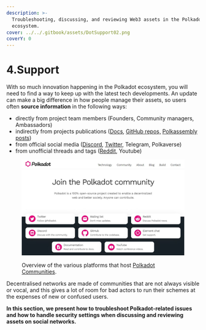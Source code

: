```yaml
---
description: >-
  Troubleshooting, discussing, and reviewing Web3 assets in the Polkadot
  ecosystem.
cover: ../../.gitbook/assets/DotSupport02.png
coverY: 0
---
```


# 4.Support

With so much innovation happening in the Polkadot ecosystem, you will need to find a way to keep up with the latest tech developments. An update can make a big difference in how people manage their assets, so users often **source information** in the following ways:

* directly from project team members (Founders, Community managers, Ambassadors)
* indirectly from projects publications ([Docs](docs.md), [GitHub repos,](github.md) [Polkassembly posts](polkassembly.md))
* from official social media ([Discord](discord.md), [Twitter](twitter.md), Telegram, Polkaverse)
* from unofficial threads and tags ([Reddit](reddit.md), Youtube)

<figure><img src="../../.gitbook/assets/S_Communities.JPG" alt="A screenshot showcasing all social network platforms from which Polkadot ecosystem participants can get support."><figcaption><p>Overview of the various platforms that host <a href="https://polkadot.network/community/">Polkadot Communities</a>.</p></figcaption></figure>

Decentralised networks are made of communities that are not always visible or vocal, and this gives a lot of room for bad actors to run their schemes at the expenses of new or confused users.



**In this section, we present how to troubleshoot Polkadot-related issues and how to handle security settings when discussing and reviewing assets on social networks.**
